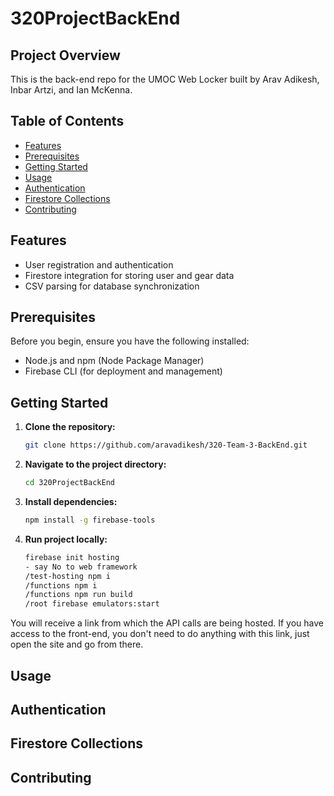 # 320ProjectBackEnd

## Project Overview

This is the back-end repo for the UMOC Web Locker built by Arav Adikesh, Inbar Artzi, and Ian McKenna.

## Table of Contents

- [Features](#features)
- [Prerequisites](#prerequisites)
- [Getting Started](#getting-started)
- [Usage](#usage)
- [Authentication](#authentication)
- [Firestore Collections](#firestore-collections)
- [Contributing](#contributing)

## Features

- User registration and authentication
- Firestore integration for storing user and gear data
- CSV parsing for database synchronization

## Prerequisites

Before you begin, ensure you have the following installed:

- Node.js and npm (Node Package Manager)
- Firebase CLI (for deployment and management)

## Getting Started

1. **Clone the repository:**

   ```bash
   git clone https://github.com/aravadikesh/320-Team-3-BackEnd.git
   ```

2. **Navigate to the project directory:**

    ```bash
    cd 320ProjectBackEnd
    ```

3. **Install dependencies:**

    ```bash
    npm install -g firebase-tools
    ```

4. **Run project locally:**

    ```bash
    firebase init hosting
    - say No to web framework
    /test-hosting npm i
    /functions npm i
    /functions npm run build
    /root firebase emulators:start
    ```

You will receive a link from which the API calls are being hosted. If you have access to the front-end, you don't need to do anything with this link, just open the site and go from there.

## Usage


## Authentication


## Firestore Collections


## Contributing


